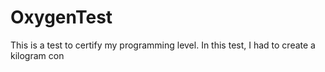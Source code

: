# OxygenTest
This is a test to certify my programming level. In this test, I had to create a kilogram con                             
   
